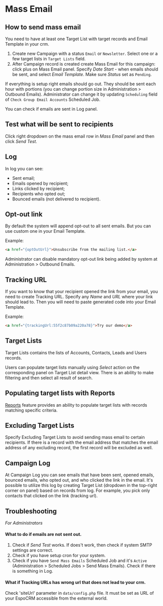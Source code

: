 # Mass Email

## How to send mass email

You need to have at least one Target List with target records and Email Template in your crm.

1. Create new Campaign with a status `Email` or `Newsletter`. Select one or a few target lists in `Target Lists` field.
2. After Campaign record is created create Mass Email for this campaign: click plus on Mass Email panel. Specify _Date Start_ - when emails should be sent, and select _Email Template_. Make sure _Status_ set as `Pending`.

If everything is setup right emails should go out. They should be sent each hour with portions (you can change portion size in Administration > Outbound Emails). Administrator can change it by updating `Scheduling` field of `Check Group Email Accounts` Scheduled Job.

You can check if emails are sent in Log panel.

## Test what will be sent to recipients

Click right dropdown on the mass email row in _Mass Email_ panel and then click _Send Test_.

## Log

In log you can see:
* Sent email;
* Emails opened by recipient;
* Links clicked by recipient;
* Recipients who opted out;
* Bounced emails (not delivered to recipient).

## Opt-out link

By default the system will append opt-out to all sent emails. But you can use custom one in your Email Template.

Example:
```html
<a href="{optOutUrl}">Unsubscribe from the mailing list.</a>
```

Administrator can disable mandatory opt-out link being added by system at Administration > Outbound Emails.

## Tracking URL

If you want to know that your recipient opened the link from your email, you need to create Tracking URL. Specify any _Name_
 and _URL_ where your link should lead to. Then you will need to paste generated code into your Email Template.

 Example:
 ```html
<a href="{trackingUrl:55f2c87b09a220a78}">Try our demo</a>
 ```
 
## Target Lists

Target Lists contains the lists of Accounts, Contacts, Leads and Users records. 

Users can populate target lists manually using _Select_ action on the corresponding panel on Target List detail view. There is an ability to make filtering and then select all result of search.

## Populating target lists with Reports

[Reports](reports.md#syncing-with-target-lists) feature provides an ability to populate target lists with records matching specific criteria.

## Excluding Target Lists

Specify Excluding Target Lists to avoid sending mass email to certain recipients. If there is a record with the email address that matches the email address of any excluding record, the first record will be excluded as well.

## Campaign Log

At Campaign Log you can see emails that have been sent, opened emails, bounced emails, who opted out, and who clicked the link in the email. It's possible to utilize this log by creating Target List (dropdown in the top-right corner on panel) based on records from log. For example, you pick only contacts that clicked on the link (tracking url).

## Troubleshooting

_For Administrators_

#### What to do if emails are not sent out.

1. Check if _Send Test_ works. If does't work, then check if system SMTP settings are correct.
2. Check if you have setup cron for your system.
3. Check if you have `Send Mass Emails` Scheduled Job and it's `Active` (Administration > Scheduled Jobs > Send Mass Emails). Check if there is something in Log.


#### What if Tracking URLs has wrong url that does not lead to your crm.

Check 'siteUrl' parameter in `data/config.php` file. It must be set as URL of your EspoCRM accessible from the external world.



